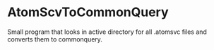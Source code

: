 # AtomScvToCommonQuery
Small program that looks in active directory for all .atomsvc files and converts them to commonquery.
